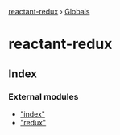 [reactant-redux](README.md) › [Globals](globals.md)

# reactant-redux

## Index

### External modules

* ["index"](modules/_index_.md)
* ["redux"](modules/_redux_.md)
